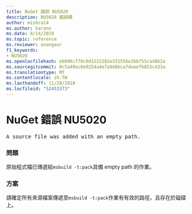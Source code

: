 ```yaml
---
title: NuGet 錯誤 NU5020
description: NU5020 錯誤碼
author: mishra14
ms.author: karann
ms.date: 8/14/2018
ms.topic: reference
ms.reviewer: anangaur
f1_keywords:
- NU5020
ms.openlocfilehash: eb096cf76c0d3222282e33155be3bbf55ca48b2a
ms.sourcegitcommit: 0c5a49ec6e0254a4e7a9d8bca7daeefb853c433a
ms.translationtype: MT
ms.contentlocale: zh-TW
ms.lasthandoff: 11/28/2018
ms.locfileid: "52453373"
---
```

# <a name="nuget-error-nu5020"></a>NuGet 錯誤 NU5020
<pre>A source file was added with an empty path.</pre>

### <a name="issue"></a>問題

原始程式檔已傳遞給`msbuild -t:pack`具備 empty path 的作業。


### <a name="solution"></a>方案

請確定所有來源檔案傳遞至`msbuild -t:pack`作業有有效的路徑，且存在於磁碟上。

